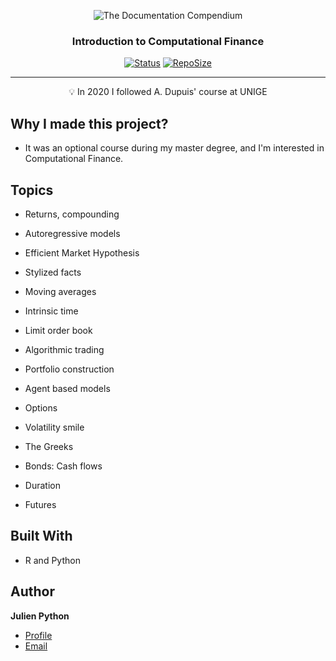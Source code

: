 <p align="center">
 <img src="https://i.imgur.com/rSyq3MW.png" alt="The Documentation Compendium"></a>
</p>

<h3 align="center">Introduction to Computational Finance
</h3>

<div align="center">

  [![Status](https://img.shields.io/badge/status-inactive-red.svg)]()
  [![RepoSize](https://img.shields.io/github/repo-size/pythonjul/introduction-computational-finance)]()

</div>

---

<p align = "center">💡 In 2020 I followed A. Dupuis' course at UNIGE</p>



## Why I made this project? <a name = "why_document"></a>

- It was an optional course during my master degree, and I'm interested in Computational Finance.

## Topics<a name = "how_to_play"></a>
- Returns, compounding

- Autoregressive models

- Efficient Market Hypothesis

- Stylized facts

- Moving averages

- Intrinsic time

- Limit order book

- Algorithmic trading

- Portfolio construction

- Agent based models

- Options

- Volatility smile

- The Greeks

- Bonds: Cash flows

- Duration

- Futures


## Built With ##

- R and Python

## Author

**Julien Python**

- [Profile](https://github.com/pythonjul "Julien Python")
- [Email](mailto:pythonjul@gmail.com?subject=Hello "Hello!")
